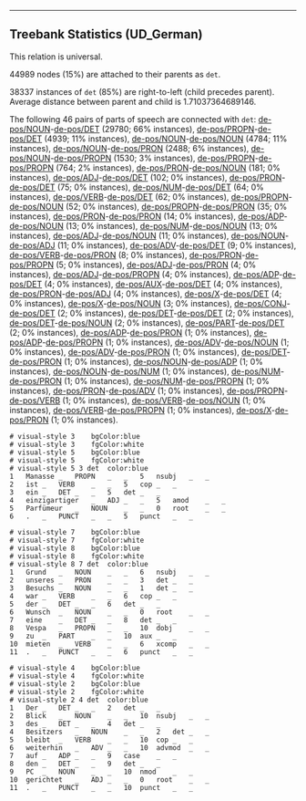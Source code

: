 

--------------------------------------------------------------------------------

## Treebank Statistics (UD_German)

This relation is universal.

44989 nodes (15%) are attached to their parents as `det`.

38337 instances of `det` (85%) are right-to-left (child precedes parent).
Average distance between parent and child is 1.71037364689146.

The following 46 pairs of parts of speech are connected with `det`: [de-pos/NOUN]()-[de-pos/DET]() (29780; 66% instances), [de-pos/PROPN]()-[de-pos/DET]() (4939; 11% instances), [de-pos/NOUN]()-[de-pos/NOUN]() (4784; 11% instances), [de-pos/NOUN]()-[de-pos/PRON]() (2488; 6% instances), [de-pos/NOUN]()-[de-pos/PROPN]() (1530; 3% instances), [de-pos/PROPN]()-[de-pos/PROPN]() (764; 2% instances), [de-pos/PRON]()-[de-pos/NOUN]() (181; 0% instances), [de-pos/ADJ]()-[de-pos/DET]() (102; 0% instances), [de-pos/PRON]()-[de-pos/DET]() (75; 0% instances), [de-pos/NUM]()-[de-pos/DET]() (64; 0% instances), [de-pos/VERB]()-[de-pos/DET]() (62; 0% instances), [de-pos/PROPN]()-[de-pos/NOUN]() (52; 0% instances), [de-pos/PROPN]()-[de-pos/PRON]() (35; 0% instances), [de-pos/PRON]()-[de-pos/PRON]() (14; 0% instances), [de-pos/ADP]()-[de-pos/NOUN]() (13; 0% instances), [de-pos/NUM]()-[de-pos/NOUN]() (13; 0% instances), [de-pos/ADJ]()-[de-pos/NOUN]() (11; 0% instances), [de-pos/NOUN]()-[de-pos/ADJ]() (11; 0% instances), [de-pos/ADV]()-[de-pos/DET]() (9; 0% instances), [de-pos/VERB]()-[de-pos/PRON]() (8; 0% instances), [de-pos/PRON]()-[de-pos/PROPN]() (5; 0% instances), [de-pos/ADJ]()-[de-pos/PRON]() (4; 0% instances), [de-pos/ADJ]()-[de-pos/PROPN]() (4; 0% instances), [de-pos/ADP]()-[de-pos/DET]() (4; 0% instances), [de-pos/AUX]()-[de-pos/DET]() (4; 0% instances), [de-pos/PRON]()-[de-pos/ADJ]() (4; 0% instances), [de-pos/X]()-[de-pos/DET]() (4; 0% instances), [de-pos/X]()-[de-pos/NOUN]() (3; 0% instances), [de-pos/CONJ]()-[de-pos/DET]() (2; 0% instances), [de-pos/DET]()-[de-pos/DET]() (2; 0% instances), [de-pos/DET]()-[de-pos/NOUN]() (2; 0% instances), [de-pos/PART]()-[de-pos/DET]() (2; 0% instances), [de-pos/ADP]()-[de-pos/PRON]() (1; 0% instances), [de-pos/ADP]()-[de-pos/PROPN]() (1; 0% instances), [de-pos/ADV]()-[de-pos/NOUN]() (1; 0% instances), [de-pos/ADV]()-[de-pos/PRON]() (1; 0% instances), [de-pos/DET]()-[de-pos/PRON]() (1; 0% instances), [de-pos/NOUN]()-[de-pos/ADP]() (1; 0% instances), [de-pos/NOUN]()-[de-pos/NUM]() (1; 0% instances), [de-pos/NUM]()-[de-pos/PRON]() (1; 0% instances), [de-pos/NUM]()-[de-pos/PROPN]() (1; 0% instances), [de-pos/PRON]()-[de-pos/ADV]() (1; 0% instances), [de-pos/PROPN]()-[de-pos/VERB]() (1; 0% instances), [de-pos/VERB]()-[de-pos/NOUN]() (1; 0% instances), [de-pos/VERB]()-[de-pos/PROPN]() (1; 0% instances), [de-pos/X]()-[de-pos/PRON]() (1; 0% instances).


~~~ conllu
# visual-style 3	bgColor:blue
# visual-style 3	fgColor:white
# visual-style 5	bgColor:blue
# visual-style 5	fgColor:white
# visual-style 5 3 det	color:blue
1	Manasse	_	PROPN	_	_	5	nsubj	_	_
2	ist	_	VERB	_	_	5	cop	_	_
3	ein	_	DET	_	_	5	det	_	_
4	einzigartiger	_	ADJ	_	_	5	amod	_	_
5	Parfümeur	_	NOUN	_	_	0	root	_	_
6	.	_	PUNCT	_	_	5	punct	_	_

~~~


~~~ conllu
# visual-style 7	bgColor:blue
# visual-style 7	fgColor:white
# visual-style 8	bgColor:blue
# visual-style 8	fgColor:white
# visual-style 8 7 det	color:blue
1	Grund	_	NOUN	_	_	6	nsubj	_	_
2	unseres	_	PRON	_	_	3	det	_	_
3	Besuchs	_	NOUN	_	_	1	det	_	_
4	war	_	VERB	_	_	6	cop	_	_
5	der	_	DET	_	_	6	det	_	_
6	Wunsch	_	NOUN	_	_	0	root	_	_
7	eine	_	DET	_	_	8	det	_	_
8	Vespa	_	PROPN	_	_	10	dobj	_	_
9	zu	_	PART	_	_	10	aux	_	_
10	mieten	_	VERB	_	_	6	xcomp	_	_
11	.	_	PUNCT	_	_	6	punct	_	_

~~~


~~~ conllu
# visual-style 4	bgColor:blue
# visual-style 4	fgColor:white
# visual-style 2	bgColor:blue
# visual-style 2	fgColor:white
# visual-style 2 4 det	color:blue
1	Der	_	DET	_	_	2	det	_	_
2	Blick	_	NOUN	_	_	10	nsubj	_	_
3	des	_	DET	_	_	4	det	_	_
4	Besitzers	_	NOUN	_	_	2	det	_	_
5	bleibt	_	VERB	_	_	10	cop	_	_
6	weiterhin	_	ADV	_	_	10	advmod	_	_
7	auf	_	ADP	_	_	9	case	_	_
8	den	_	DET	_	_	9	det	_	_
9	PC	_	NOUN	_	_	10	nmod	_	_
10	gerichtet	_	ADJ	_	_	0	root	_	_
11	.	_	PUNCT	_	_	10	punct	_	_

~~~


